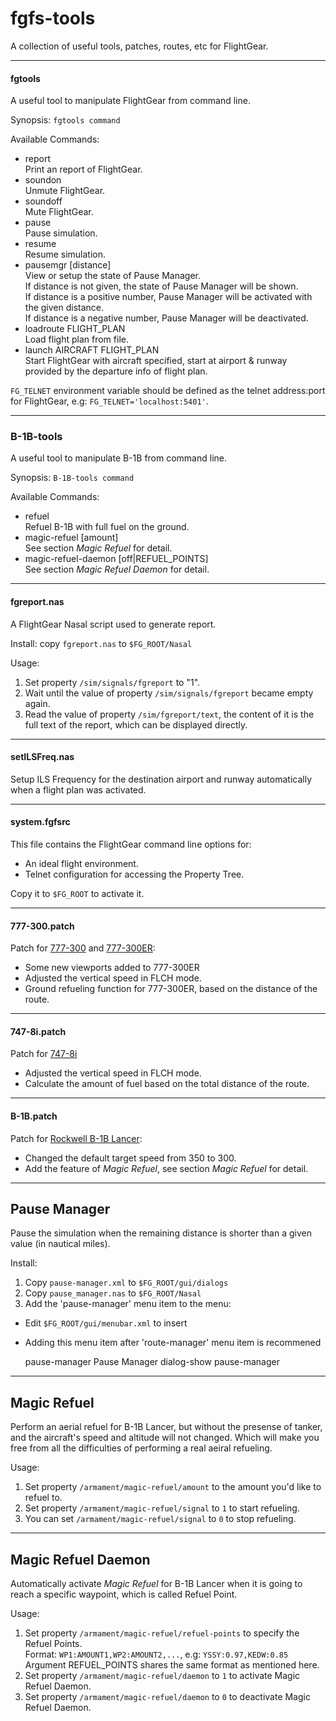 fgfs-tools
==========

A collection of useful tools, patches, routes, etc for FlightGear.

---

#### fgtools

A useful tool to manipulate FlightGear from command line.

Synopsis: `fgtools command`

Available Commands:

* report  
  Print an report of FlightGear.
* soundon  
  Unmute FlightGear.
* soundoff  
  Mute FlightGear.
* pause  
  Pause simulation.
* resume  
  Resume simulation.
* pausemgr [distance]  
  View or setup the state of Pause Manager.  
  If distance is not given, the state of Pause Manager will be shown.  
  If distance is a positive number, Pause Manager will be activated with the given distance.  
  If distance is a negative number, Pause Manager will be deactivated.  
* loadroute FLIGHT_PLAN  
  Load flight plan from file.
* launch AIRCRAFT FLIGHT_PLAN  
  Start FlightGear with aircraft specified, start at airport & runway provided by the departure info of flight plan.

`FG_TELNET` environment variable should be defined as the telnet address:port for FlightGear, e.g: `FG_TELNET='localhost:5401'`.

---

### B-1B-tools

A useful tool to manipulate B-1B from command line.

Synopsis: `B-1B-tools command`

Available Commands:

* refuel  
  Refuel B-1B with full fuel on the ground.
* magic-refuel [amount]  
  See section *Magic Refuel* for detail.
* magic-refuel-daemon [off|REFUEL_POINTS]  
  See section *Magic Refuel Daemon* for detail.

---

#### fgreport.nas

A FlightGear Nasal script used to generate report.

Install: copy `fgreport.nas` to `$FG_ROOT/Nasal`

Usage:

1. Set property `/sim/signals/fgreport` to "1".
2. Wait until the value of property `/sim/signals/fgreport` became empty again.
3. Read the value of property `/sim/fgreport/text`, the content of it is the full text of the report, which can be displayed directly.

---

#### setILSFreq.nas

Setup ILS Frequency for the destination airport and runway automatically when a flight plan was activated.

---

#### system.fgfsrc

This file contains the FlightGear command line options for:

* An ideal flight environment.
* Telnet configuration for accessing the Property Tree.

Copy it to `$FG_ROOT` to activate it.

---

#### 777-300.patch

Patch for [777-300](https://code.google.com/p/b773-flightgear/) and [777-300ER](https://code.google.com/p/b773-flightgear/):

* Some new viewports added to 777-300ER
* Adjusted the vertical speed in FLCH mode.
* Ground refueling function for 777-300ER, based on the distance of the route.

---

#### 747-8i.patch

Patch for [747-8i](http://mirrors.ibiblio.org/pub/mirrors/flightgear/ftp/Aircraft-3.4/747-8i_20150111.zip)

* Adjusted the vertical speed in FLCH mode.
* Calculate the amount of fuel based on the total distance of the route.

---

#### B-1B.patch

Patch for [Rockwell B-1B Lancer](ftp://ftp.de.flightgear.org/pub/fgfs/Aircraft-3.2/B-1B_20130823.zip):

* Changed the default target speed from 350 to 300.
* Add the feature of *Magic Refuel*, see section *Magic Refuel* for detail.

---

Pause Manager
-------------

Pause the simulation when the remaining distance is shorter than a given value (in nautical miles).

Install:

1. Copy `pause-manager.xml` to `$FG_ROOT/gui/dialogs`
2. Copy `pause_manager.nas` to `$FG_ROOT/Nasal`
3. Add the 'pause-manager' menu item to the menu:


* Edit `$FG_ROOT/gui/menubar.xml` to insert  
* Adding this menu item after 'route-manager' menu item is recommened

	
	<item>
		<name>pause-manager</name>
		<label>Pause Manager</label>
		<binding>
			<command>dialog-show</command>
			<dialog-name>pause-manager</dialog-name>
		</binding>
	</item>
	

---

Magic Refuel
------------

Perform an aerial refuel for B-1B Lancer, but without the presense of tanker, and the aircraft's speed and altitude will not changed. Which will make you free from all the difficulties of performing a real aeiral refueling.

Usage:

1. Set property `/armament/magic-refuel/amount` to the amount you'd like to refuel to.
2. Set property `/armament/magic-refuel/signal` to `1` to start refueling.
3. You can set `/armament/magic-refuel/signal` to `0` to stop refueling.

---

Magic Refuel Daemon
-------------------

Automatically activate _Magic Refuel_ for B-1B Lancer when it is going to reach a specific waypoint, which is called Refuel Point.

Usage:

1. Set property `/armament/magic-refuel/refuel-points` to specify the Refuel Points.  
   Format: `WP1:AMOUNT1,WP2:AMOUNT2,...`, e.g: `YSSY:0.97,KEDW:0.85`  
   Argument REFUEL_POINTS shares the same format as mentioned here.
2. Set property `/armament/magic-refuel/daemon` to `1` to activate Magic Refuel Daemon.
3. Set property `/armament/magic-refuel/daemon` to `0` to deactivate Magic Refuel Daemon.

